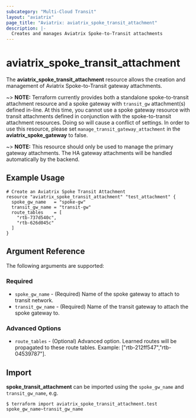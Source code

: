 ```yaml
---
subcategory: "Multi-Cloud Transit"
layout: "aviatrix"
page_title: "Aviatrix: aviatrix_spoke_transit_attachment"
description: |-
  Creates and manages Aviatrix Spoke-to-Transit attachments
---
```


# aviatrix_spoke_transit_attachment

The **aviatrix_spoke_transit_attachment** resource allows the creation and management of Aviatrix Spoke-to-Transit gateway attachments.

~> **NOTE:** Terraform currently provides both a standalone spoke-to-transit attachment resource and a spoke gateway with `transit_gw` attachment(s) defined in-line. At this time, you cannot use a spoke gateway resource with transit attachments defined in conjunction with the spoke-to-transit attachment resources. Doing so will cause a conflict of settings. In order to use this resource, please set `manage_transit_gateway_attachment` in the **aviatrix_spoke_gateway** to false.

~> **NOTE:** This resource should only be used to manage the primary gateway attachments. The HA gateway attachments will be handled automatically by the backend.

## Example Usage

```hcl
# Create an Aviatrix Spoke Transit Attachment
resource "aviatrix_spoke_transit_attachment" "test_attachment" {
  spoke_gw_name   = "spoke-gw"
  transit_gw_name = "transit-gw"
  route_tables    = [
    "rtb-737d540c",
    "rtb-626d045c"
  ]
}
```

## Argument Reference

The following arguments are supported:

### Required
* `spoke_gw_name` - (Required) Name of the spoke gateway to attach to transit network.
* `transit_gw_name` - (Required) Name of the transit gateway to attach the spoke gateway to.

### Advanced Options
* `route_tables` - (Optional) Advanced option. Learned routes will be propagated to these route tables. Example: ["rtb-212ff547","rtb-04539787"].


## Import

**spoke_transit_attachment** can be imported using the `spoke_gw_name` and `transit_gw_name`, e.g.

```
$ terraform import aviatrix_spoke_transit_attachment.test spoke_gw_name~transit_gw_name
```
